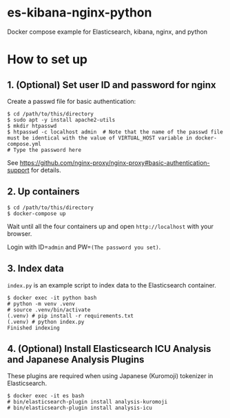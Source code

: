 # es-kibana-nginx-python
Docker compose example for Elasticsearch, kibana, nginx, and python

# How to set up

## 1. (Optional) Set user ID and password for nginx

Create a passwd file for basic authentication:

```
$ cd /path/to/this/directory
$ sudo apt -y install apache2-utils
$ mkdir htpasswd
$ htpasswd -c localhost admin  # Note that the name of the passwd file must be identical with the value of VIRTUAL_HOST variable in docker-compose.yml
# Type the password here
```

See https://github.com/nginx-proxy/nginx-proxy#basic-authentication-support for details.

## 2. Up containers

```
$ cd /path/to/this/directory
$ docker-compose up
```

Wait until all the four containers up and open `http://localhost` with your browser.  

Login with ID=`admin` and PW=`(The password you set)`.

## 3. Index data

`index.py` is an example script to index data to the Elasticsearch container.

``` 
$ docker exec -it python bash
# python -m venv .venv
# source .venv/bin/activate
(.venv) # pip install -r requirements.txt
(.venv) # python index.py
Finished indexing
```

## 4. (Optional) Install Elasticsearch ICU Analysis and Japanese Analysis Plugins

These plugins are required when using Japanese (Kuromoji) tokenizer in Elasticsearch.

```
$ docker exec -it es bash
# bin/elasticsearch-plugin install analysis-kuromoji
# bin/elasticsearch-plugin install analysis-icu
```